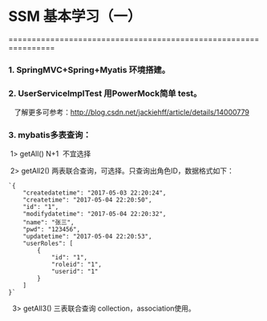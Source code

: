 # SSM 基本学习（一）
================================================================
### 1. SpringMVC+Spring+Myatis 环境搭建。

### 2. UserServiceImplTest 用PowerMock简单 test。

    了解更多可参考：http://blog.csdn.net/jackiehff/article/details/14000779

### 3. mybatis多表查询：
  1> getAll() N+1  不宜选择   
  
  2> getAll2() 两表联合查询，可选择。只查询出角色ID，数据格式如下：   
  
    `{
        "createdatetime": "2017-05-03 22:20:24",
        "createtime": "2017-05-04 22:20:50",
        "id": "1",
        "modifydatetime": "2017-05-04 22:20:32",
        "name": "张三",
        "pwd": "123456",
        "updatetime": "2017-05-04 22:20:53",
        "userRoles": [
            {
                "id": "1",
                "roleid": "1",
                "userid": "1"
            }
        ]
    }`   
    
   3> getAll3() 三表联合查询 collection，association使用。
